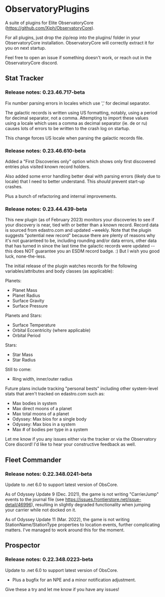 # ObservatoryPlugins
A suite of plugins for Elite ObservatoryCore (https://github.com/Xjph/ObservatoryCore).

For all plugins, just drop the zip/eop into the plugins/ folder in your ObservatoryCore installation.
ObservatoryCore will correctly extract it for you on next startup.

Feel free to open an issue if something doesn't work, or reach out in the ObservatoryCore discord.

## Stat Tracker

### Release notes: 0.23.46.717-beta

Fix number parsing errors in locales which use ',' for decimal separator.

The galactic records is written using US formatting, notably, using a period for decimal separator, not a comma. Attempting to import these values using a locale which uses a comma as decimal separator (ie. de or ru) causes lots of errors to be written to the crash log on startup.

This change forces US locale when parsing the galactic records file.


### Release notes: 0.23.46.610-beta

Added a "First Discoveries only" option which shows only first discovered entries plus visited known record holders.

Also added some error handling better deal with parsing errors (likely due to locale) that I need to better understand. This *should* prevent start-up crashes.

Plus a bunch of refactoring and internal improvements.

### Release notes: 0.23.44.439-beta

This new plugin (as of February 2023) monitors your discoveries to see if your discovery is near, tied with or better than a known record.
Record data is sourced from edastro.com and updated ~weekly. Note that the plugin suggests "potential new record" because there are 
plenty of reasons why it's not guaranteed to be, including rounding and/or data errors, other data that has turned in since the last time
the galactic records were updated -- this does NOT guarantee you an ESDM record badge. :) But I wish you good luck, none-the-less.

The initial release of the plugin watches records for the following variables/attributes and body classes (as applicable):

Planets:

*   Planet Mass
*   Planet Radius
*   Surface Gravity
*   Surface Pressure

Planets and Stars:

*   Surface Temperature
*   Orbital Eccentricity (where applicable)
*   Orbital Period

Stars:

*   Star Mass
*   Star Radius

Still to come:

*   Ring width, inner/outer radius

Future plans include tracking "personal bests" including other system-level stats that aren't tracked on edastro.com such as:

*   Max bodies in system
*   Max direct moons of a planet
*   Max total moons of a planet
*   Odyssey: Max bios for a single body
*   Odyssey: Max bios in a system
*   Max # of bodies per type in a system

Let me know if you any issues either via the tracker or via the Observatory Core discord! I'd like to hear your constructive feedback as well.

## Fleet Commander

### Release notes: 0.22.348.0241-beta

Update to .net 6.0 to support latest version of ObsCore.

As of Odyssey Update 9 (Dec. 2021), the game is not writing "CarrierJump" events to the journal file
(see https://issues.frontierstore.net/issue-detail/46996), resulting in slightly degraded functionality
when jumping your carrier while not docked on it.

As of Odyssey Update 11 (Mar. 2022), the game is not writing StationName/StationType properties to location
events, further complicating matters. I've managed to work around this for the moment.

## Prospector

### Release notes: 0.22.348.0223-beta

Update to .net 6.0 to support latest version of ObsCore.

* Plus a bugfix for an NPE and a minor notification adjustment.

Give these a try and let me know if you have any issues!
